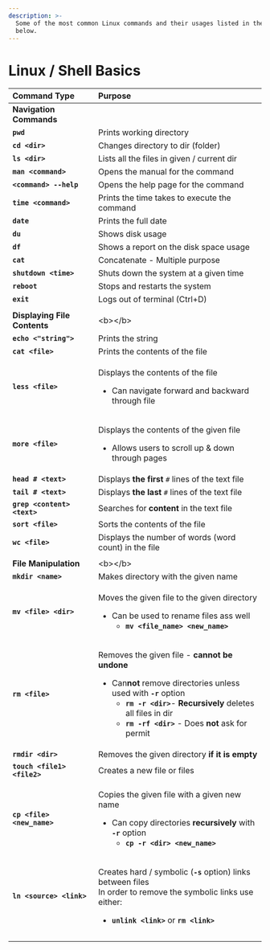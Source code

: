 ```yaml
---
description: >-
  Some of the most common Linux commands and their usages listed in the table
  below.
---
```


# Linux / Shell Basics

<table>
  <thead>
    <tr>
      <th style="text-align:left">Command Type</th>
      <th style="text-align:left">Purpose</th>
    </tr>
  </thead>
  <tbody>
    <tr>
      <td style="text-align:left"><b>Navigation Commands</b>
      </td>
      <td style="text-align:left"></td>
    </tr>
    <tr>
      <td style="text-align:left"><b><code>pwd</code></b>
      </td>
      <td style="text-align:left">Prints working directory</td>
    </tr>
    <tr>
      <td style="text-align:left"><b><code>cd &lt;dir&gt;</code></b>
      </td>
      <td style="text-align:left">Changes directory to dir (folder)</td>
    </tr>
    <tr>
      <td style="text-align:left"><b><code>ls &lt;dir&gt;</code></b>
      </td>
      <td style="text-align:left">Lists all the files in given / current dir</td>
    </tr>
    <tr>
      <td style="text-align:left"><b><code>man &lt;command&gt;</code></b>
      </td>
      <td style="text-align:left">Opens the manual for the command</td>
    </tr>
    <tr>
      <td style="text-align:left"><b><code>&lt;command&gt; --help</code></b>
      </td>
      <td style="text-align:left">Opens the help page for the command</td>
    </tr>
    <tr>
      <td style="text-align:left"><b><code>time &lt;command&gt;</code></b>
      </td>
      <td style="text-align:left">Prints the time takes to execute the command</td>
    </tr>
    <tr>
      <td style="text-align:left"><b><code>date</code></b>
      </td>
      <td style="text-align:left">Prints the full date</td>
    </tr>
    <tr>
      <td style="text-align:left"><b><code>du</code></b>
      </td>
      <td style="text-align:left">Shows disk usage</td>
    </tr>
    <tr>
      <td style="text-align:left"><b><code>df</code></b>
      </td>
      <td style="text-align:left">Shows a report on the disk space usage</td>
    </tr>
    <tr>
      <td style="text-align:left"><b><code>cat</code></b>
      </td>
      <td style="text-align:left">Concatenate - Multiple purpose</td>
    </tr>
    <tr>
      <td style="text-align:left"><b><code>shutdown &lt;time&gt;</code></b>
      </td>
      <td style="text-align:left">Shuts down the system at a given time</td>
    </tr>
    <tr>
      <td style="text-align:left"><b><code>reboot</code></b>
      </td>
      <td style="text-align:left">Stops and restarts the system</td>
    </tr>
    <tr>
      <td style="text-align:left"><b><code>exit</code></b>
      </td>
      <td style="text-align:left">Logs out of terminal (Ctrl+D)</td>
    </tr>
    <tr>
      <td style="text-align:left"></td>
      <td style="text-align:left"></td>
    </tr>
    <tr>
      <td style="text-align:left"><b>Displaying File Contents</b>
      </td>
      <td style="text-align:left">&lt;b&gt;&lt;/b&gt;</td>
    </tr>
    <tr>
      <td style="text-align:left"><b><code>echo &lt;&quot;string&quot;&gt;</code></b>
      </td>
      <td style="text-align:left">Prints the string</td>
    </tr>
    <tr>
      <td style="text-align:left"><b><code>cat &lt;file&gt;</code></b>
      </td>
      <td style="text-align:left">Prints the contents of the file</td>
    </tr>
    <tr>
      <td style="text-align:left"><b><code>less &lt;file&gt;</code></b>
      </td>
      <td style="text-align:left">
        <p>Displays the contents of the file</p>
        <ul>
          <li>Can navigate forward and backward through file</li>
        </ul>
      </td>
    </tr>
    <tr>
      <td style="text-align:left"><b><code>more &lt;file&gt;</code></b>
      </td>
      <td style="text-align:left">
        <p>Displays the contents of the given file</p>
        <ul>
          <li>Allows users to scroll up &amp; down through pages</li>
        </ul>
      </td>
    </tr>
    <tr>
      <td style="text-align:left"><b><code>head # &lt;text&gt;</code></b>
      </td>
      <td style="text-align:left">Displays<b> the first </b><code>#</code> lines of the text file</td>
    </tr>
    <tr>
      <td style="text-align:left"><b><code>tail # &lt;text&gt;</code></b>
      </td>
      <td style="text-align:left">Displays <b>the last</b>  <code>#</code> lines of the text file</td>
    </tr>
    <tr>
      <td style="text-align:left"><b><code>grep &lt;content&gt; &lt;text&gt;</code></b>
      </td>
      <td style="text-align:left">Searches for <b>content </b>in the text file</td>
    </tr>
    <tr>
      <td style="text-align:left"><b><code>sort &lt;file&gt;</code></b>
      </td>
      <td style="text-align:left">Sorts the contents of the file</td>
    </tr>
    <tr>
      <td style="text-align:left"><b><code>wc &lt;file&gt;</code></b>
      </td>
      <td style="text-align:left">Displays the number of words (word count) in the file</td>
    </tr>
    <tr>
      <td style="text-align:left"></td>
      <td style="text-align:left"></td>
    </tr>
    <tr>
      <td style="text-align:left"><b>File Manipulation</b>
      </td>
      <td style="text-align:left">&lt;b&gt;&lt;/b&gt;</td>
    </tr>
    <tr>
      <td style="text-align:left"><b><code>mkdir &lt;name&gt;</code></b>
      </td>
      <td style="text-align:left">Makes directory with the given name</td>
    </tr>
    <tr>
      <td style="text-align:left"><b><code>mv &lt;file&gt; &lt;dir&gt;</code></b>
      </td>
      <td style="text-align:left">
        <p>Moves the given file to the given directory</p>
        <ul>
          <li>Can be used to rename files ass well
            <ul>
              <li><b><code>mv &lt;file_name&gt; &lt;new_name&gt;</code></b>
              </li>
            </ul>
          </li>
        </ul>
      </td>
    </tr>
    <tr>
      <td style="text-align:left"><b><code>rm &lt;file&gt;</code></b>
      </td>
      <td style="text-align:left">
        <p>Removes the given file - <b>cannot be undone</b>
        </p>
        <ul>
          <li>Can<b>not</b> remove directories unless used with <b><code>-r</code></b> option
            <ul>
              <li><b><code>rm -r &lt;dir&gt;</code></b>- <b>Recursively</b> deletes all files
                in dir</li>
              <li><b><code>rm -rf &lt;dir&gt;</code></b> - Does <b>not</b> ask for permit</li>
            </ul>
          </li>
        </ul>
      </td>
    </tr>
    <tr>
      <td style="text-align:left"><b><code>rmdir &lt;dir&gt;</code></b>
      </td>
      <td style="text-align:left">Removes the given directory <b>if it is empty</b>
      </td>
    </tr>
    <tr>
      <td style="text-align:left"><b><code>touch &lt;file1&gt; &lt;file2&gt;</code></b>
      </td>
      <td style="text-align:left">Creates a new file or files</td>
    </tr>
    <tr>
      <td style="text-align:left"><b><code>cp &lt;file&gt; &lt;new_name&gt;</code></b>
      </td>
      <td style="text-align:left">
        <p>Copies the given file with a given new name</p>
        <ul>
          <li>Can copy directories <b>recursively</b> with <b><code>-r</code></b> option
            <ul>
              <li><b><code>cp -r &lt;dir&gt; &lt;new_name&gt;</code></b>
              </li>
            </ul>
          </li>
        </ul>
      </td>
    </tr>
    <tr>
      <td style="text-align:left"><b><code>ln &lt;source&gt; &lt;link&gt;</code></b>
      </td>
      <td style="text-align:left">
        <p>Creates hard / symbolic (<b><code>-s</code></b> option) links between files
          <br
          />In order to remove the symbolic links use either:</p>
        <ul>
          <li><b><code>unlink &lt;link&gt;</code></b> or <b><code>rm &lt;link&gt;</code></b>
          </li>
        </ul>
      </td>
    </tr>
    <tr>
      <td style="text-align:left"></td>
      <td style="text-align:left"></td>
    </tr>
    <tr>
      <td style="text-align:left"></td>
      <td style="text-align:left"></td>
    </tr>
  </tbody>
</table>

